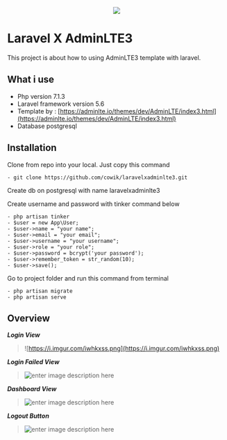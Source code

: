 <p  align="center"><img  src="https://laravel.com/assets/img/components/logo-laravel.svg"></p>

# Laravel X AdminLTE3

This project is about how to using AdminLTE3 template with laravel.

## What i use

 - Php version 7.1.3 
 - Laravel framework version 5.6 
 - Template by : [https://adminlte.io/themes/dev/AdminLTE/index3.html](https://adminlte.io/themes/dev/AdminLTE/index3.html)
 - Database postgresql


## Installation

Clone from repo into your local. Just copy this command

    - git clone https://github.com/cowik/laravelxadminlte3.git

Create db on postgresql with name laravelxadminlte3

Create username and password with tinker command below

    - php artisan tinker
    - $user = new App\User; 
    - $user->name = "your name"; 
    - $user->email = "your email"; 
    - $user->username = "your username";
    - $user->role = "your role";
    - $user->password = bcrypt('your password'); 
    - $user->remember_token = str_random(10);
    - $user->save();

 
Go to project folder and run this command from terminal
 
    - php artisan migrate
    - php artisan serve

## Overview

***Login View*** 

> ![https://i.imgur.com/iwhkxss.png](https://i.imgur.com/iwhkxss.png)

***Login Failed View*** 

> ![enter image description here](https://i.imgur.com/amuxRMv.png)

***Dashboard View***

> ![enter image description here](https://i.imgur.com/ZvAKyLH.png)

***Logout Button***

> ![enter image description here](https://i.imgur.com/kVzXMXT.png)
